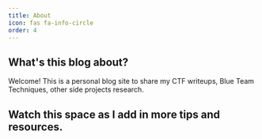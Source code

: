 ```yaml
---
title: About
icon: fas fa-info-circle
order: 4
---
```


## What's this blog about?

Welcome! This is a personal blog site to share my CTF writeups, Blue Team Techniques, other side projects research.

## Watch this space as I add in more tips and resources.

<!-- > **Note**: Add Markdown syntax content to file `_tabs/about.md` and it will show up on this page. -->
